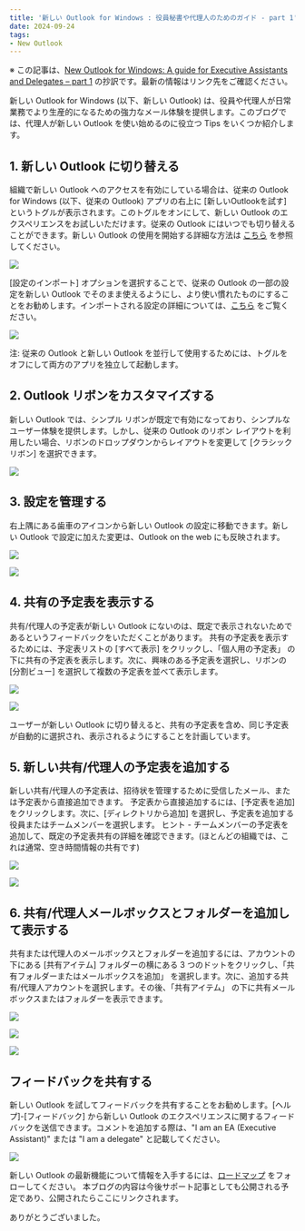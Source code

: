 ```yaml
---
title: '新しい Outlook for Windows : 役員秘書や代理人のためのガイド - part 1'
date: 2024-09-24
tags: 
- New Outlook
---
```


※ この記事は、[New Outlook for Windows: A guide for Executive Assistants and Delegates – part 1](https://techcommunity.microsoft.com/t5/outlook-blog/new-outlook-for-windows-a-guide-for-executive-assistants-and/ba-p/4208700) の抄訳です。最新の情報はリンク先をご確認ください。

新しい Outlook for Windows (以下、新しい Outlook) は、役員や代理人が日常業務でより生産的になるための強力なメール体験を提供します。このブログでは、代理人が新しい Outlook を使い始めるのに役立つ Tips をいくつか紹介します。

## 1. 新しい Outlook に切り替える
組織で新しい Outlook へのアクセスを有効にしている場合は、従来の Outlook for Windows (以下、従来の Outlook) アプリの右上に [新しいOutlookを試す] というトグルが表示されます。このトグルをオンにして、新しい Outlook のエクスペリエンスをお試しいただけます。従来の Outlook にはいつでも切り替えることができます。新しい Outlook の使用を開始する詳細な方法は [こちら](https://support.microsoft.com/office/656bb8d9-5a60-49b2-a98b-ba7822bc7627) を参照してください。

![](screenshot001.jpg)

[設定のインポート] オプションを選択することで、従来の Outlook の一部の設定を新しい Outlook でそのまま使えるようにし、より使い慣れたものにすることをお勧めします。インポートされる設定の詳細については、[こちら](https://support.microsoft.com/office/b85ce5ff-bef3-45ae-9e95-9d63c514abdc) をご覧ください。

![](screenshot002.jpg)

注: 従来の Outlook と新しい Outlook を並行して使用するためには、トグルをオフにして両方のアプリを独立して起動します。

## 2. Outlook リボンをカスタマイズする
新しい Outlook では、シンプル リボンが既定で有効になっており、シンプルなユーザー体験を提供します。しかし、従来の Outlook のリボン レイアウトを利用したい場合、リボンのドロップダウンからレイアウトを変更して [クラシックリボン] を選択できます。

![](screenshot003.jpg)

## 3. 設定を管理する
右上隅にある歯車のアイコンから新しい Outlook の設定に移動できます。新しい Outlook で設定に加えた変更は、Outlook on the web にも反映されます。

![](screenshot004.jpg)

![](screenshot005.jpg)

## 4. 共有の予定表を表示する
共有/代理人の予定表が新しい Outlook にないのは、既定で表示されないためであるというフィードバックをいただくことがあります。
共有の予定表を表示するためには、予定表リストの [すべて表示] をクリックし、「個人用の予定表」 の下に共有の予定表を表示します。次に、興味のある予定表を選択し、リボンの [分割ビュー] を選択して複数の予定表を並べて表示します。

![](screenshot006.jpg)

![](screenshot007.jpg)

ユーザーが新しい Outlook に切り替えると、共有の予定表を含め、同じ予定表が自動的に選択され、表示されるようにすることを計画しています。

## 5. 新しい共有/代理人の予定表を追加する
新しい共有/代理人の予定表は、招待状を管理するために受信したメール、または予定表から直接追加できます。
予定表から直接追加するには、[予定表を追加] をクリックします。次に、[ディレクトリから追加] を選択し、予定表を追加する役員またはチームメンバーを選択します。
ヒント - チームメンバーの予定表を追加して、既定の予定表共有の詳細を確認できます。(ほとんどの組織では、これは通常、空き時間情報の共有です)

![](screenshot008.jpg)

![](screenshot009.jpg)

## 6. 共有/代理人メールボックスとフォルダーを追加して表示する
共有または代理人のメールボックスとフォルダーを追加するには、アカウントの下にある [共有アイテム] フォルダーの横にある 3 つのドットをクリックし、「共有フォルダーまたはメールボックスを追加」 を選択します。次に、追加する共有/代理人アカウントを選択します。その後、「共有アイテム」 の下に共有メールボックスまたはフォルダーを表示できます。

![](screenshot010.jpg)

![](screenshot011.jpg)

![](screenshot012.jpg)

## フィードバックを共有する
新しい Outlook を試してフィードバックを共有することをお勧めします。[ヘルプ]-[フィードバック] から新しい Outlook のエクスペリエンスに関するフィードバックを送信できます。コメントを追加する際は、"I am an EA (Executive Assistant)" または "I am a delegate" と記載してください。

![](screenshot013.jpg)

新しい Outlook の最新機能について情報を入手するには、[ロードマップ](https://www.microsoft.com/microsoft-365/roadmap?filters=Outlook%2CDesktop%2CWeb&searchterms=%23newoutlookforwindows) をフォローしてください。
本ブログの内容は今後サポート記事としても公開される予定であり、公開されたらここにリンクされます。

ありがとうございました。

